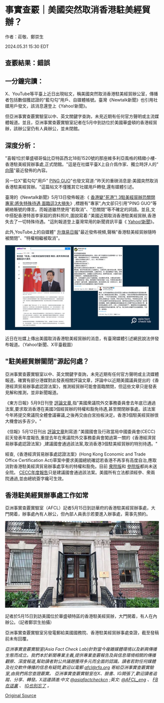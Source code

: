 # 事實查覈｜美國突然取消香港駐美經貿辦？

作者：莊敬、鄭崇生

2024.05.31 15:30 EDT

## 查覈結果：錯誤

## 一分鐘完讀：

X、YouTube等平臺上近日出現帖文，稱美國突然取消香港駐美經貿辦公室，傳播者包括數個獲認證的“藍勾勾”用戶、自媒體帳號。臺灣《Newtalk新聞》也引用社媒用戶發文，該消息還登上《Yahoo!新聞》。

但亞洲事實查覈實驗室以中、英文關鍵字查詢，未見近期有任何官方聲明或主流媒體報道。並且，亞洲事實查覈實驗室記者在5月中到訪位於美國華盛頓的香港經貿辦，該辦公室仍有人員辦公，並未閉館。

## 深度分析：

"喜報!位於華盛頓哥倫比亞特區西北18街1520號的那座維多利亞風格的精緻小樓-香港駐美經貿辦事處,正式閉館。"這是在社媒平臺X上自介爲作家、獨立時評人的" [向陽](https://twitter.com/TheXiangYang/status/1789729998544515512)"最近發佈的內容。

另一位X"藍勾勾"用戶" [PING GUO](https://twitter.com/gpphh/status/1789364665891570103)"也發文寫道:"昨天的重磅消息是:美國突然取消香港駐美經貿辦。"這篇帖文不僅獲其它社媒用戶轉發,還有媒體引述。

臺灣的《Newtalk新聞》5月13日發佈報道:《 [香港變"死港"! 3駐美經貿辦恐關閉 專家:將失特殊待遇 面臨這3大損失](https://archive.ph/snKhB)》,標題有"專家",內文卻只引用"PING GUO"等網絡賬號的傳言。而報道雖然使用"若取消"、"恐關閉"等不確定的詞語。並且,文中搭配香港特首李家超的資料照片,圖說寫着:"美國近期取消香港駐美經貿辦,香港失去了一切特殊待遇。"這則報道登上臺灣常用的新聞資訊平臺《 [Yahoo!新聞](https://tw.news.yahoo.com/%E9%A6%99%E6%B8%AF%E8%AE%8A-%E6%AD%BB%E6%B8%AF-3%E9%A7%90%E7%BE%8E%E7%B6%93%E8%B2%BF%E8%BE%A6%E6%81%90%E9%97%9C%E9%96%89-%E5%B0%88%E5%AE%B6-%E5%B0%87%E5%A4%B1%E7%89%B9%E6%AE%8A%E5%BE%85%E9%81%87-065610675.html?guccounter=1)》。

此外,YouTube上的自媒體" [升旗易日報](https://www.youtube.com/watch?v=jYpiDySSaT0)"最近發佈視頻,聲稱"香港駐美經貿辦隨時被關閉"、"特權相繼被取消"。

![近日在社媒上傳出美國取消香港駐美經貿辦的消息，有臺灣媒體引述網民說法併發布報道。（Yahoo!新聞、X平臺截圖）](images/ZMSVT4CAU6B6AFPWHPW5R7BSUI.png)

近日在社媒上傳出美國取消香港駐美經貿辦的消息，有臺灣媒體引述網民說法併發布報道。（Yahoo!新聞、X平臺截圖）

## "駐美經貿辦關閉"源起何處？

亞洲事實查覈實驗室以中、英文關鍵字查詢，未見近期有任何官方聲明或主流媒體報道。確實有部分港媒對此發表相關評論文章，評論中以近期美國議員提出的《香港經濟貿易辦事處認證法案》，推測經貿辦可能會面臨關閉，但這些文章只是發表見解和推測，並非新聞報道。

《東方日報》5月9日刊登 [評論文章](https://orientaldaily.on.cc/content/%E8%A6%81%E8%81%9E%E6%B8%AF%E8%81%9E/odn-20240509-0509_00184_007/%E8%87%AA%E6%88%90%E4%B8%80%E5%AE%B6%EF%BC%9A%E5%87%BA%E6%8B%9B%E5%8F%8D%E5%88%B6%E7%B6%93%E8%B2%BF%E8%BE%A6%E8%A2%AB%E9%97%9C%E9%96%89),指"美國衆議院外交事務委員會去年底已通過法案,要求取消香港在美國3個經貿辦的特權和豁免待遇,甚至關閉辦事處。該法案今年將提交衆議院全體會議審議,之後再交由白宮拍板決定。香港3個駐美經貿辦很大機會凶多吉少。"

《信報》5月12日刊出 [評論文章](https://www1.hkej.com/dailynews/commentary/article/3766272/%E9%A7%90%E7%BE%8E%E7%B6%93%E8%B2%BF%E8%BE%A6%E7%80%95%E9%97%9C%E9%96%89+%E8%91%89%E5%8A%89%E6%96%99%E3%80%8C%E5%9C%8B%E5%AE%B6%E7%B4%9A%E3%80%8D%E5%8F%8D%E5%88%B6)則寫道:"美國國會及行政當局中國委員會(CECC)前天發表年度報告,重提去年在衆議院外交事務委員會闖過第一關的《香港經濟貿易辦事處認證法案》,建議國會通過該法案,取消香港3個駐美經貿辦的特別待遇。"

經查,《香港經濟貿易辦事處認證法案》(Hong Kong Economic and Trade Office Certification Act)草案中要求美國總統確認若香港不再享有高度自治,應取消對香港駐美經濟貿易辦事處享有的特權和豁免。目前 [衆院版](https://www.congress.gov/bill/118th-congress/house-bill/1103/text)和 [參院版](https://www.congress.gov/bill/118th-congress/senate-bill/490)都尚未送全院。 [CECC年度報吿](https://www.cecc.gov/sites/chinacommission.house.gov/files/2023CECC%20Executive%20Summary%20FINAL_5124.pdf)只是建議國會通過該法案。美國所有立法都須經參、衆兩院通過,並由總統簽字纔可生效。

## 香港駐美經貿辦事處工作如常

亞洲事實查覈實驗室（AFCL）記者5月15日到訪華府的香港駐美經貿辦事處，大門開着，辦事處內有人辦公，但內部人員表示若要進入辦事處，需事先預約。

![記者於5月15日到訪美國位於華盛頓特區的香港駐美經貿辦，大門開着，有人在內辦公。（記者鄭崇生拍攝）](images/ROGB4EYZ7WIEF4AMZXRVF7GFTE.jpg)

記者於5月15日到訪美國位於華盛頓特區的香港駐美經貿辦，大門開着，有人在內辦公。（記者鄭崇生拍攝）

亞洲事實查覈實驗室另發電郵給美國國務院、香港駐美經貿辦事處查證，截至發稿前未有回覆。

*亞洲事實查覈實驗室(Asia Fact Check Lab)針對當今複雜媒體環境以及新興傳播生態而成立。我們本於新聞專業主義,提供專業查覈報告及與信息環境相關的傳播觀察、深度報道,幫助讀者對公共議題獲得多元而全面的認識。讀者若對任何媒體及社交軟件傳播的信息有疑問,歡迎以電郵*  [*afcl@rfa.org*](mailto:afcl@rfa.org)  *寄給亞洲事實查覈實驗室,由我們爲您查證覈實。* *亞洲事實查覈實驗室在X、臉書、IG開張了,歡迎讀者追蹤、分享、轉發。X這邊請進:中文*  [*@asiafactcheckcn*](https://twitter.com/asiafactcheckcn)  *;英文:*  [*@AFCL\_eng*](https://twitter.com/AFCL_eng)  *、*  [*FB在這裏*](https://www.facebook.com/asiafactchecklabcn)  *、*  [*IG也別忘了*](https://www.instagram.com/asiafactchecklab/)  *。*



[Original Source](https://www.rfa.org/mandarin/shishi-hecha/hc-05312024152418.html)